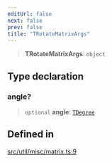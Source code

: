 ```yaml
---
editUrl: false
next: false
prev: false
title: "TRotateMatrixArgs"
---
```


> **TRotateMatrixArgs**: `object`

## Type declaration

### angle?

> `optional` **angle**: [`TDegree`](/api/type-aliases/tdegree/)

## Defined in

[src/util/misc/matrix.ts:9](https://github.com/fabricjs/fabric.js/blob/8748628df7e9de00ba77413bfc3ad9e9fe9d4f30/src/util/misc/matrix.ts#L9)
